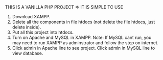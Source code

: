 THIS IS A VANILLA PHP PROJECT
=> IT IS SIMPLE TO USE

1. Download XAMPP.
2. Delete all the components in file htdocs (not delete the file htdocs, just delete inside).
3. Put all this project into htdocs.
4. Turn on Apache and MySQL in XAMPP. Note: If MySQL cant run, you may need to run XAMPP as adminstrator and follow the step on internet.
5. Click admin in Apache line to see project. Click admin in MySQL line to view database. 
